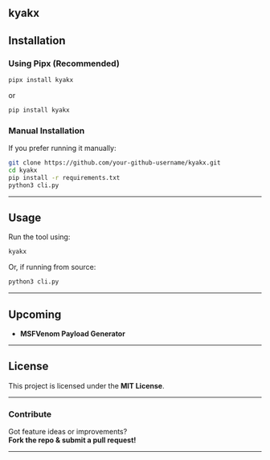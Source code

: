 ## **kyakx**

## **Installation**
### **Using Pipx (Recommended)**
```sh
pipx install kyakx
```
or

```sh
pip install kyakx
```

### **Manual Installation**
If you prefer running it manually:  
```sh
git clone https://github.com/your-github-username/kyakx.git
cd kyakx
pip install -r requirements.txt
python3 cli.py
```
---
## **Usage**
Run the tool using:  
```sh
kyakx
```
Or, if running from source:  
```sh
python3 cli.py
```

---

## **Upcoming**
- **MSFVenom Payload Generator**

---

## **License**
This project is licensed under the **MIT License**.

---

### **Contribute**
Got feature ideas or improvements?  
**Fork the repo & submit a pull request!**

---
